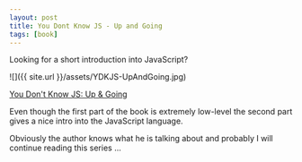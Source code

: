 ```yaml
---
layout: post
title: You Dont Know JS - Up and Going
tags: [book]
---
```


Looking for a short introduction into JavaScript?

![]({{ site.url }}/assets/YDKJS-UpAndGoing.jpg)

[You Don't Know JS: Up & Going](https://www.amazon.com/You-Dont-Know-JS-Going/dp/1491924462/ref=sr_1_1?ie=UTF8&qid=1487921052&sr=8-1&keywords=you+dont+know+js)

Even though the first part of the book is extremely low-level the second part gives a nice intro into the JavaScript language.

Obviously the author knows what he is talking about and probably I will continue reading this series ...

